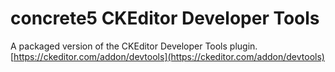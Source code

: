 # concrete5 CKEditor Developer Tools

A packaged version of the CKEditor Developer Tools plugin.
[https://ckeditor.com/addon/devtools](https://ckeditor.com/addon/devtools)
